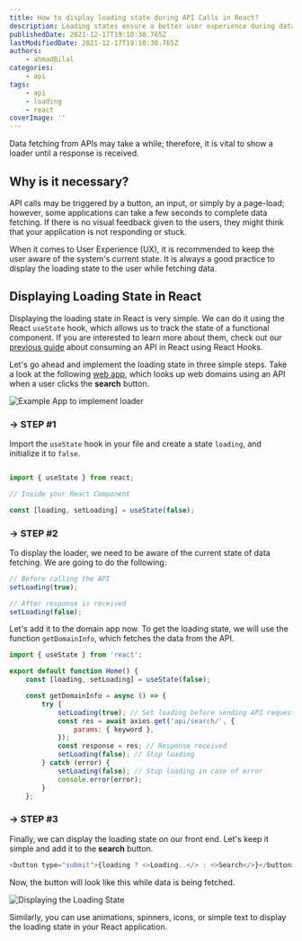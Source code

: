 ```yaml
---
title: How to display loading state during API Calls in React?
description: Loading states ensure a better user experience during data fetching from APIs.
publishedDate: 2021-12-17T19:10:30.765Z
lastModifiedDate: 2021-12-17T19:10:30.765Z
authors:
    - ahmadBilal
categories:
    - api
tags:
    - api
    - loading
    - react
coverImage: ''
---
```


<Lead>
	Data fetching from APIs may take a while; therefore, it is vital to show a
	loader until a response is received.
</Lead>

## Why is it necessary?

API calls may be triggered by a button, an input, or simply by a page-load; however, some applications can take a few seconds to complete data fetching. If there is no visual feedback given to the users, they might think that your application is not responding or stuck.

When it comes to User Experience (UX), it is recommended to keep the user aware of the system's current state. It is always a good practice to display the loading state to the user while fetching data.

## Displaying Loading State in React

Displaying the loading state in React is very simple. We can do it using the React `useState` hook, which allows us to track the state of a functional component. If you are interested to learn more about them, check out our [previous guide](https://rapidapi.com/guides/use-react-hooks) about consuming an API in React using React Hooks.

Let's go ahead and implement the loading state in three simple steps. Take a look at the following [web app](https://rapidapi-example-domain-app.vercel.app/), which looks up web domains using an API when a user clicks the **search** button.

![Example App to implement loader](https://raw.githubusercontent.com/RapidAPI/DevRel-Stack-Data/production/guides/posts/build-domain-app/images/preview.png)

### → STEP #1

Import the `useState` hook in your file and create a state `loading`, and initialize it to `false`.

```js

import { useState } from react;

// Inside your React Component

const [loading, setLoading] = useState(false);
```

### → STEP #2

To display the loader, we need to be aware of the current state of data fetching. We are going to do the following:

```js
// Before calling the API
setLoading(true);

// After response is received
setLoading(false);
```

Let's add it to the domain app now. To get the loading state, we will use the function `getDomainInfo`, which fetches the data from the API.

```js
import { useState } from 'react';

export default function Home() {
    const [loading, setLoading] = useState(false);

    const getDomainInfo = async () => {
        try {
            setLoading(true); // Set loading before sending API request
            const res = await axios.get('api/search/', {
                params: { keyword },
            });
            const response = res; // Response received
            setLoading(false); // Stop loading
        } catch (error) {
            setLoading(false); // Stop loading in case of error
            console.error(error);
        }
    };
```

### → STEP #3

Finally, we can display the loading state on our front end. Let's keep it simple and add it to the **search** button.

```js
<button type="submit">{loading ? <>Loading..</> : <>Search</>}</button>
```

Now, the button will look like this while data is being fetched.

![Displaying the Loading State](https://raw.githubusercontent.com/RapidAPI/DevRel-Stack-Data/production/guides/posts/loading-state-react/images/loading.png)

Similarly, you can use animations, spinners, icons, or simple text to display the loading state in your React application.

